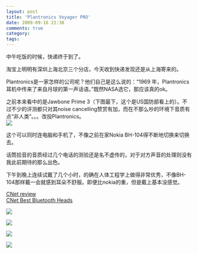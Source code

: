 ```yaml
---
layout: post
title: 'Plantronics Voyager PRO'
date: 2009-09-16 22:38
comments: true
category: 
tags:
---
```

    

中午吃饭的时候，快递终于到了。  
  
淘宝上明明有深圳上海北京三个分店，今天收到快递发现还是从上海寄来的。

Plantronics是一家怎样的公司呢？他们自己是这么说的：“1969 年，Plantronics 耳机中传来了来自月球的第一声话语。”既然NASA选它，那应该真的ok。

之前本来看中的是Jawbone Prime 3（下图最下，这个是US国防部看上的）。不过不少的评测都只对其noise cancelling赞赏有加，而在不那么吵的环境下音质有点“非人类”。。。改投Plantronics。  
[![](https://wlsanw.bay.livefilestore.com/y1mR3JTfTeGYCf5C8ku07sQ-UJI7D0KZa6WGxJ3yFWTDRqvqvKTVGSS-m4D7-Z4J4n4lGJpiAR5c4ECe-ebvLWD3z-f9e2BPS6heHVpFkk9Pr25kXS5UHgQFLdUMRdEryAHvHK-no7ugdvMtRSTbsMqYw/340x.jpg)](https://wlsanw.bay.livefilestore.com/y1mR3JTfTeGYCf5C8ku07sQ-UJI7D0KZa6WGxJ3yFWTDRqvqvKTVGSS-m4D7-Z4J4n4lGJpiAR5c4ECe-ebvLWD3z-f9e2BPS6heHVpFkk9Pr25kXS5UHgQFLdUMRdEryAHvHK-no7ugdvMtRSTbsMqYw/340x.jpg)

  
这个可以同时连电脑和手机了，不像之前在家Nokia BH-104得不断地切换来切换去。  
  
话筒拾音的音质经过几个电话的测验还是名不虚传的，对于对方声音的处理则没有我此前期待的那么出色。

下午到晚上连续试戴了几个小时，的确在人体工程学上做得非常优秀，不像BH-104那样戴一会就感到耳朵不舒服。即便比nokia的重，但是戴上基本没感觉。  
  
[CNet review](http://reviews.cnet.com/headsets/plantronics-voyager-pro/4505-13831_7-33628984.html)  
[CNet Best Bluetooth Heads](http://reviews.cnet.com/best-bluetooth-headsets/?tag=rb_content;contentNav)

[![](https://wlsanw.bay.livefilestore.com/y1mys2I0G-wLPsKpMHmmjG4iUbDSDHTDvMY4I1Z2Yf1ckmwHDBAOjvSyfR0ChVLGOMbr1vfnlmCZs71Ywr0A8Lg1zT64jI1pfhh0CFeYUTb0BiBzpWb7I38kphHu4kXBbbPiXopwKb-Hlu-Vjjr-Pqyxw/Picture_12.17995038.png)](https://wlsanw.bay.livefilestore.com/y1mys2I0G-wLPsKpMHmmjG4iUbDSDHTDvMY4I1Z2Yf1ckmwHDBAOjvSyfR0ChVLGOMbr1vfnlmCZs71Ywr0A8Lg1zT64jI1pfhh0CFeYUTb0BiBzpWb7I38kphHu4kXBbbPiXopwKb-Hlu-Vjjr-Pqyxw/Picture_12.17995038.png)

[![](https://wlsanw.bay.livefilestore.com/y1miky16TzXz5utc_cbRuCHgYUVQi8JzQF0dJVLSkl5vqk-xTZXNnaKuuNSNUZR18hIEwHmMSiaYdcrBkNHs-nls3prS317oqzFAop7K4uItWkhOZnzdWuDqh2mNp42-zpguactWFZidyOb3wbGCItGCA/voyagerpro.jpg)](https://wlsanw.bay.livefilestore.com/y1miky16TzXz5utc_cbRuCHgYUVQi8JzQF0dJVLSkl5vqk-xTZXNnaKuuNSNUZR18hIEwHmMSiaYdcrBkNHs-nls3prS317oqzFAop7K4uItWkhOZnzdWuDqh2mNp42-zpguactWFZidyOb3wbGCItGCA/voyagerpro.jpg)

[![](https://wlsanw.bay.livefilestore.com/y1mi6Xq4uLSWOfLlEVGHuh1LPMx8ECkTlP-2ZE00jFHoP2WUPvjArQmGmP7MKnVdaFyeA0wwMV6lST1T57qZ7qHpgdbgSIAdxT1aar_MKoB6nsbCwpy8RFt6WnJmfhOqkDrt0xg9F31YjcQsE4yNiIacQ/voyagerpro_D.jpg)](https://wlsanw.bay.livefilestore.com/y1mi6Xq4uLSWOfLlEVGHuh1LPMx8ECkTlP-2ZE00jFHoP2WUPvjArQmGmP7MKnVdaFyeA0wwMV6lST1T57qZ7qHpgdbgSIAdxT1aar_MKoB6nsbCwpy8RFt6WnJmfhOqkDrt0xg9F31YjcQsE4yNiIacQ/voyagerpro_D.jpg)

[![](https://wlsanw.bay.livefilestore.com/y1mrO1Vlk3oTG_hfpiqY6ed6qhaYnHjU7cQnyzz6mlyCbDSiUIGpx3jkcGOvZB5ul_l5WcLkHNy7nwwmoHzdPoDTtnrAxQJgNw56sOqqaaaTJYBAfBSjHRM76Al5mRpvj2ALQXYj-CbQ1stAqLxCTc4CQ/voyagerpro_04_full.jpg)](https://wlsanw.bay.livefilestore.com/y1mrO1Vlk3oTG_hfpiqY6ed6qhaYnHjU7cQnyzz6mlyCbDSiUIGpx3jkcGOvZB5ul_l5WcLkHNy7nwwmoHzdPoDTtnrAxQJgNw56sOqqaaaTJYBAfBSjHRM76Al5mRpvj2ALQXYj-CbQ1stAqLxCTc4CQ/voyagerpro_04_full.jpg)  


